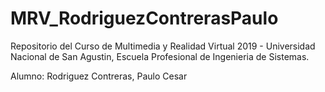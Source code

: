 # MRV_RodriguezContrerasPaulo

Repositorio del Curso de Multimedia y Realidad Virtual 2019 - Universidad Nacional de San Agustin, Escuela Profesional de Ingenieria de Sistemas.

Alumno: Rodriguez Contreras, Paulo Cesar
